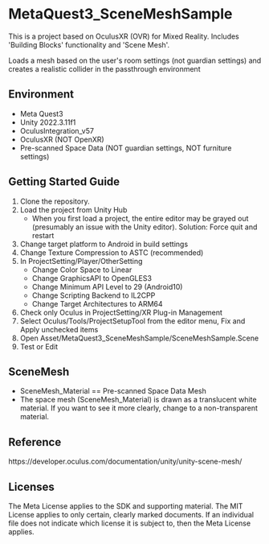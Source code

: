 # MetaQuest3_SceneMeshSample

This is a project based on OculusXR (OVR) for Mixed Reality. Includes 'Building Blocks' functionality and 'Scene Mesh'.

Loads a mesh based on the user's room settings (not guardian settings) and creates a realistic collider in the passthrough environment


<h2>Environment</h2> 

- Meta Quest3
- Unity 2022.3.11f1 <br>
- OculusIntegration_v57
- OculusXR (NOT OpenXR)
- Pre-scanned Space Data (NOT guardian settings, NOT furniture settings)

<h2>Getting Started Guide</h2> 

1) Clone the repository.
2) Load the project from Unity Hub
     - When you first load a project, the entire editor may be grayed out (presumably an issue with the Unity editor).
Solution: Force quit and restart
3) Change target platform to Android in build settings
4) Change Texture Compression to ASTC (recommended)
5) In ProjectSetting/Player/OtherSetting
    - Change Color Space to Linear
    - Change GraphicsAPI to OpenGLES3
    - Change Minimum API Level to 29 (Android10)
    - Change Scripting Backend to IL2CPP
    - Change Target Architectures to ARM64
6) Check only Oculus in ProjectSetting/XR Plug-in Management
7) Select Oculus/Tools/ProjectSetupTool from the editor menu, Fix and Apply unchecked items
8) Open Asset/MetaQuest3_SceneMeshSample/SceneMeshSample.Scene
9) Test or Edit

<h2>SceneMesh</h2> 

* SceneMesh_Material == Pre-scanned Space Data Mesh
* The space mesh (SceneMesh_Material) is drawn as a translucent white material. If you want to see it more clearly, change to a non-transparent material.

<h2>Reference</h2> 
https://developer.oculus.com/documentation/unity/unity-scene-mesh/


<h2>Licenses</h2> 

The Meta License applies to the SDK and supporting material. The MIT License applies to only certain, clearly marked documents. If an individual file does not indicate which license it is subject to, then the Meta License applies.
